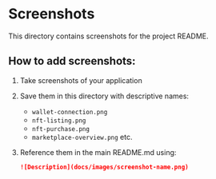 # Screenshots

This directory contains screenshots for the project README.

## How to add screenshots:

1. Take screenshots of your application
2. Save them in this directory with descriptive names:
   - `wallet-connection.png`
   - `nft-listing.png`
   - `nft-purchase.png`
   - `marketplace-overview.png`
   etc.

3. Reference them in the main README.md using:
   ```markdown
   ![Description](docs/images/screenshot-name.png)
   ```

